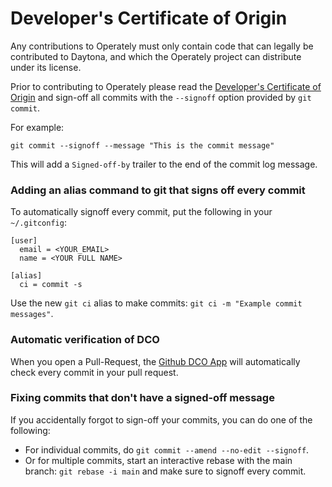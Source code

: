 # Developer's Certificate of Origin

Any contributions to Operately must only contain code that can legally be contributed to Daytona, 
and which the Operately project can distribute under its license.

Prior to contributing to Operately please read the [Developer's Certificate of Origin](/docs/legal/developer_certificate_of_origin.txt)
and sign-off all commits with the `--signoff` option provided by `git commit`. 

For example:

```
git commit --signoff --message "This is the commit message"
```

This will add a `Signed-off-by` trailer to the end of the commit log message.

### Adding an alias command to git that signs off every commit

To automatically signoff every commit, put the following in your `~/.gitconfig`:

```
[user]
  email = <YOUR_EMAIL>
  name = <YOUR FULL NAME>
  
[alias]
  ci = commit -s
```

Use the new `git ci` alias to make commits: `git ci -m "Example commit messages"`.

### Automatic verification of DCO

When you open a Pull-Request, the [Github DCO App](https://github.com/apps/dco) will automatically
check every commit in your pull request.

### Fixing commits that don't have a signed-off message

If you accidentally forgot to sign-off your commits, you can do one of the following:

- For individual commits, do `git commit --amend --no-edit --signoff`.
- Or for multiple commits, start an interactive rebase with the main branch: `git rebase -i main` and make sure to signoff every commit.
